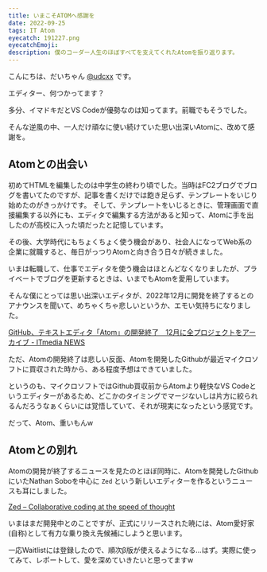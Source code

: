 ```yaml
---
title: いまこそATOMへ感謝を
date: 2022-09-25
tags: IT Atom
eyecatch: 191227.png
eyecatchEmoji:
description: 僕のコーダー人生のほぼすべてを支えてくれたAtomを振り返ります。
---
```


こんにちは、だいちゃん [@udcxx](https://twitter.com/udc_xx) です。

エディター、何つかってます？

多分、イマドキだとVS Codeが優勢なのは知ってます。前職でもそうでした。

そんな逆風の中、一人だけ頑なに使い続けていた思い出深いAtomに、改めて感謝を。

## Atomとの出会い

初めてHTMLを編集したのは中学生の終わり頃でした。当時はFC2ブログでブログを書いてたのですが、記事を書くだけでは飽き足らず、テンプレートをいじり始めたのがきっかけです。
そして、テンプレートをいじるときに、管理画面で直接編集する以外にも、エディタで編集する方法があると知って、Atomに手を出したのが高校に入った頃だったと記憶しています。

その後、大学時代にもちょくちょく使う機会があり、社会人になってWeb系の企業に就職すると、毎日がっつりAtomと向き合う日々が続きました。

いまは転職して、仕事でエディタを使う機会はほとんどなくなりましたが、プライベートでブログを更新するときは、いまでもAtomを愛用しています。

そんな僕にとっては思い出深いエディタが、2022年12月に開発を終了するとのアナウンスを聞いて、めちゃくちゃ悲しいというか、エモい気持ちになりました。

[GitHub、テキストエディタ「Atom」の開発終了　12月に全プロジェクトをアーカイブ - ITmedia NEWS](https://www.itmedia.co.jp/news/articles/2206/09/news102.html)

ただ、Atomの開発終了は悲しい反面、Atomを開発したGithubが最近マイクロソフトに買収された時から、ある程度予想はできていました。

というのも、マイクロソフトではGithub買収前からAtomより軽快なVS Codeというエディターがあるため、どこかのタイミングでマージないしは片方に絞られるんだろうなぁくらいには覚悟していて、それが現実になったという感覚です。

だって、Atom、重いもんw


## Atomとの別れ

Atomの開発が終了するニュースを見たのとほぼ同時に、Atomを開発したGithubにいたNathan Soboを中心に `Zed` という新しいエディターを作るというニュースも耳にしました。

[Zed – Collaborative coding at the speed of thought](https://zed.dev/)

いまはまだ開発中とのことですが、正式にリリースされた暁には、Atom愛好家(自称)として有力な乗り換え先候補にしようと思います。

一応Waitlistには登録したので、順次β版が使えるようになる...はず。実際に使ってみて、レポートして、愛を深めていきたいと思ってますw
